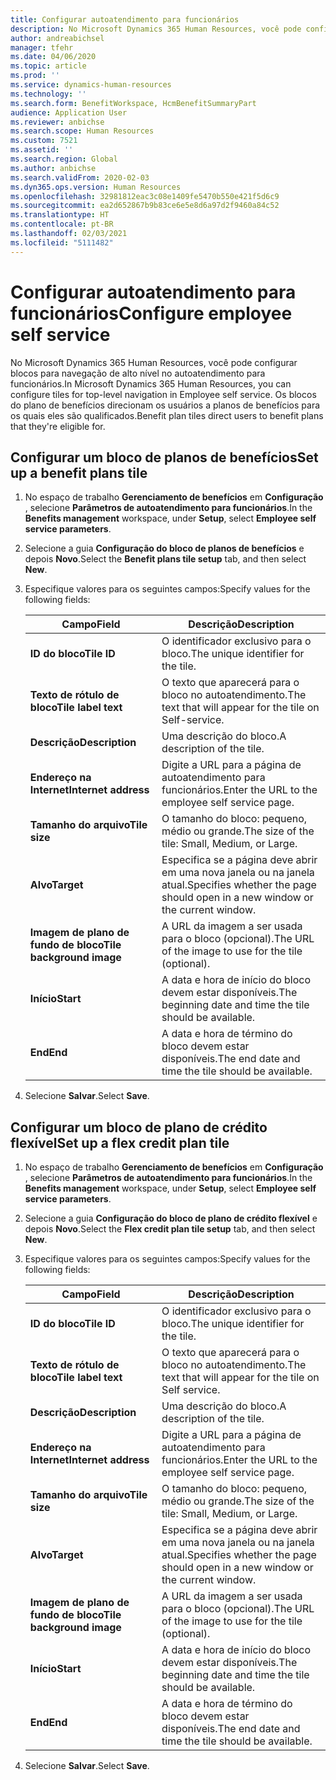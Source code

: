 ```yaml
---
title: Configurar autoatendimento para funcionários
description: No Microsoft Dynamics 365 Human Resources, você pode configurar blocos para navegação de alto nível no autoatendimento para funcionários.
author: andreabichsel
manager: tfehr
ms.date: 04/06/2020
ms.topic: article
ms.prod: ''
ms.service: dynamics-human-resources
ms.technology: ''
ms.search.form: BenefitWorkspace, HcmBenefitSummaryPart
audience: Application User
ms.reviewer: anbichse
ms.search.scope: Human Resources
ms.custom: 7521
ms.assetid: ''
ms.search.region: Global
ms.author: anbichse
ms.search.validFrom: 2020-02-03
ms.dyn365.ops.version: Human Resources
ms.openlocfilehash: 32981812eac3c08e1409fe5470b550e421f5d6c9
ms.sourcegitcommit: ea2d652867b9b83ce6e5e8d6a97d2f9460a84c52
ms.translationtype: HT
ms.contentlocale: pt-BR
ms.lasthandoff: 02/03/2021
ms.locfileid: "5111482"
---
```

# <a name="configure-employee-self-service"></a><span data-ttu-id="9f969-103">Configurar autoatendimento para funcionários</span><span class="sxs-lookup"><span data-stu-id="9f969-103">Configure employee self service</span></span>

<span data-ttu-id="9f969-104">No Microsoft Dynamics 365 Human Resources, você pode configurar blocos para navegação de alto nível no autoatendimento para funcionários.</span><span class="sxs-lookup"><span data-stu-id="9f969-104">In Microsoft Dynamics 365 Human Resources, you can configure tiles for top-level navigation in Employee self service.</span></span> <span data-ttu-id="9f969-105">Os blocos do plano de benefícios direcionam os usuários a planos de benefícios para os quais eles são qualificados.</span><span class="sxs-lookup"><span data-stu-id="9f969-105">Benefit plan tiles direct users to benefit plans that they're eligible for.</span></span>

## <a name="set-up-a-benefit-plans-tile"></a><span data-ttu-id="9f969-106">Configurar um bloco de planos de benefícios</span><span class="sxs-lookup"><span data-stu-id="9f969-106">Set up a benefit plans tile</span></span>

1. <span data-ttu-id="9f969-107">No espaço de trabalho **Gerenciamento de benefícios** em **Configuração** , selecione **Parâmetros de autoatendimento para funcionários**.</span><span class="sxs-lookup"><span data-stu-id="9f969-107">In the **Benefits management** workspace, under **Setup**, select **Employee self service parameters**.</span></span>

2. <span data-ttu-id="9f969-108">Selecione a guia **Configuração do bloco de planos de benefícios** e depois **Novo**.</span><span class="sxs-lookup"><span data-stu-id="9f969-108">Select the **Benefit plans tile setup** tab, and then select **New**.</span></span>

3. <span data-ttu-id="9f969-109">Especifique valores para os seguintes campos:</span><span class="sxs-lookup"><span data-stu-id="9f969-109">Specify values for the following fields:</span></span>

   | <span data-ttu-id="9f969-110">Campo</span><span class="sxs-lookup"><span data-stu-id="9f969-110">Field</span></span> | <span data-ttu-id="9f969-111">Descrição</span><span class="sxs-lookup"><span data-stu-id="9f969-111">Description</span></span> |
   | --- | --- |
   | <span data-ttu-id="9f969-112">**ID do bloco**</span><span class="sxs-lookup"><span data-stu-id="9f969-112">**Tile ID**</span></span> | <span data-ttu-id="9f969-113">O identificador exclusivo para o bloco.</span><span class="sxs-lookup"><span data-stu-id="9f969-113">The unique identifier for the tile.</span></span> |
   | <span data-ttu-id="9f969-114">**Texto de rótulo de bloco**</span><span class="sxs-lookup"><span data-stu-id="9f969-114">**Tile label text**</span></span> | <span data-ttu-id="9f969-115">O texto que aparecerá para o bloco no autoatendimento.</span><span class="sxs-lookup"><span data-stu-id="9f969-115">The text that will appear for the tile on Self-service.</span></span> |
   | <span data-ttu-id="9f969-116">**Descrição**</span><span class="sxs-lookup"><span data-stu-id="9f969-116">**Description**</span></span> | <span data-ttu-id="9f969-117">Uma descrição do bloco.</span><span class="sxs-lookup"><span data-stu-id="9f969-117">A description of the tile.</span></span> |
   | <span data-ttu-id="9f969-118">**Endereço na Internet**</span><span class="sxs-lookup"><span data-stu-id="9f969-118">**Internet address**</span></span> | <span data-ttu-id="9f969-119">Digite a URL para a página de autoatendimento para funcionários.</span><span class="sxs-lookup"><span data-stu-id="9f969-119">Enter the URL to the employee self service page.</span></span> |
   | <span data-ttu-id="9f969-120">**Tamanho do arquivo**</span><span class="sxs-lookup"><span data-stu-id="9f969-120">**Tile size**</span></span> | <span data-ttu-id="9f969-121">O tamanho do bloco: pequeno, médio ou grande.</span><span class="sxs-lookup"><span data-stu-id="9f969-121">The size of the tile: Small, Medium, or Large.</span></span> |
   | <span data-ttu-id="9f969-122">**Alvo**</span><span class="sxs-lookup"><span data-stu-id="9f969-122">**Target**</span></span> | <span data-ttu-id="9f969-123">Especifica se a página deve abrir em uma nova janela ou na janela atual.</span><span class="sxs-lookup"><span data-stu-id="9f969-123">Specifies whether the page should open in a new window or the current window.</span></span> |
   | <span data-ttu-id="9f969-124">**Imagem de plano de fundo de bloco**</span><span class="sxs-lookup"><span data-stu-id="9f969-124">**Tile background image**</span></span> | <span data-ttu-id="9f969-125">A URL da imagem a ser usada para o bloco (opcional).</span><span class="sxs-lookup"><span data-stu-id="9f969-125">The URL of the image to use for the tile (optional).</span></span> |
   | <span data-ttu-id="9f969-126">**Início**</span><span class="sxs-lookup"><span data-stu-id="9f969-126">**Start**</span></span> | <span data-ttu-id="9f969-127">A data e hora de início do bloco devem estar disponíveis.</span><span class="sxs-lookup"><span data-stu-id="9f969-127">The beginning date and time the tile should be available.</span></span> |
   | <span data-ttu-id="9f969-128">**End**</span><span class="sxs-lookup"><span data-stu-id="9f969-128">**End**</span></span> | <span data-ttu-id="9f969-129">A data e hora de término do bloco devem estar disponíveis.</span><span class="sxs-lookup"><span data-stu-id="9f969-129">The end date and time the tile should be available.</span></span> |

4. <span data-ttu-id="9f969-130">Selecione **Salvar**.</span><span class="sxs-lookup"><span data-stu-id="9f969-130">Select **Save**.</span></span>

## <a name="set-up-a-flex-credit-plan-tile"></a><span data-ttu-id="9f969-131">Configurar um bloco de plano de crédito flexível</span><span class="sxs-lookup"><span data-stu-id="9f969-131">Set up a flex credit plan tile</span></span>

1. <span data-ttu-id="9f969-132">No espaço de trabalho **Gerenciamento de benefícios** em **Configuração** , selecione **Parâmetros de autoatendimento para funcionários**.</span><span class="sxs-lookup"><span data-stu-id="9f969-132">In the **Benefits management** workspace, under **Setup**, select **Employee self service parameters**.</span></span>

2. <span data-ttu-id="9f969-133">Selecione a guia **Configuração do bloco de plano de crédito flexível** e depois **Novo**.</span><span class="sxs-lookup"><span data-stu-id="9f969-133">Select the **Flex credit plan tile setup** tab, and then select **New**.</span></span>

3. <span data-ttu-id="9f969-134">Especifique valores para os seguintes campos:</span><span class="sxs-lookup"><span data-stu-id="9f969-134">Specify values for the following fields:</span></span>

   | <span data-ttu-id="9f969-135">Campo</span><span class="sxs-lookup"><span data-stu-id="9f969-135">Field</span></span> | <span data-ttu-id="9f969-136">Descrição</span><span class="sxs-lookup"><span data-stu-id="9f969-136">Description</span></span> |
   | --- | --- |
   | <span data-ttu-id="9f969-137">**ID do bloco**</span><span class="sxs-lookup"><span data-stu-id="9f969-137">**Tile ID**</span></span> | <span data-ttu-id="9f969-138">O identificador exclusivo para o bloco.</span><span class="sxs-lookup"><span data-stu-id="9f969-138">The unique identifier for the tile.</span></span> |
   | <span data-ttu-id="9f969-139">**Texto de rótulo de bloco**</span><span class="sxs-lookup"><span data-stu-id="9f969-139">**Tile label text**</span></span> | <span data-ttu-id="9f969-140">O texto que aparecerá para o bloco no autoatendimento.</span><span class="sxs-lookup"><span data-stu-id="9f969-140">The text that will appear for the tile on Self service.</span></span> |
   | <span data-ttu-id="9f969-141">**Descrição**</span><span class="sxs-lookup"><span data-stu-id="9f969-141">**Description**</span></span> | <span data-ttu-id="9f969-142">Uma descrição do bloco.</span><span class="sxs-lookup"><span data-stu-id="9f969-142">A description of the tile.</span></span> |
   | <span data-ttu-id="9f969-143">**Endereço na Internet**</span><span class="sxs-lookup"><span data-stu-id="9f969-143">**Internet address**</span></span> | <span data-ttu-id="9f969-144">Digite a URL para a página de autoatendimento para funcionários.</span><span class="sxs-lookup"><span data-stu-id="9f969-144">Enter the URL to the employee self service page.</span></span> |
   | <span data-ttu-id="9f969-145">**Tamanho do arquivo**</span><span class="sxs-lookup"><span data-stu-id="9f969-145">**Tile size**</span></span> | <span data-ttu-id="9f969-146">O tamanho do bloco: pequeno, médio ou grande.</span><span class="sxs-lookup"><span data-stu-id="9f969-146">The size of the tile: Small, Medium, or Large.</span></span> |
   | <span data-ttu-id="9f969-147">**Alvo**</span><span class="sxs-lookup"><span data-stu-id="9f969-147">**Target**</span></span> | <span data-ttu-id="9f969-148">Especifica se a página deve abrir em uma nova janela ou na janela atual.</span><span class="sxs-lookup"><span data-stu-id="9f969-148">Specifies whether the page should open in a new window or the current window.</span></span> |
   | <span data-ttu-id="9f969-149">**Imagem de plano de fundo de bloco**</span><span class="sxs-lookup"><span data-stu-id="9f969-149">**Tile background image**</span></span> | <span data-ttu-id="9f969-150">A URL da imagem a ser usada para o bloco (opcional).</span><span class="sxs-lookup"><span data-stu-id="9f969-150">The URL of the image to use for the tile (optional).</span></span> |
   | <span data-ttu-id="9f969-151">**Início**</span><span class="sxs-lookup"><span data-stu-id="9f969-151">**Start**</span></span> | <span data-ttu-id="9f969-152">A data e hora de início do bloco devem estar disponíveis.</span><span class="sxs-lookup"><span data-stu-id="9f969-152">The beginning date and time the tile should be available.</span></span> |
   | <span data-ttu-id="9f969-153">**End**</span><span class="sxs-lookup"><span data-stu-id="9f969-153">**End**</span></span> | <span data-ttu-id="9f969-154">A data e hora de término do bloco devem estar disponíveis.</span><span class="sxs-lookup"><span data-stu-id="9f969-154">The end date and time the tile should be available.</span></span> |

4. <span data-ttu-id="9f969-155">Selecione **Salvar**.</span><span class="sxs-lookup"><span data-stu-id="9f969-155">Select **Save**.</span></span>
